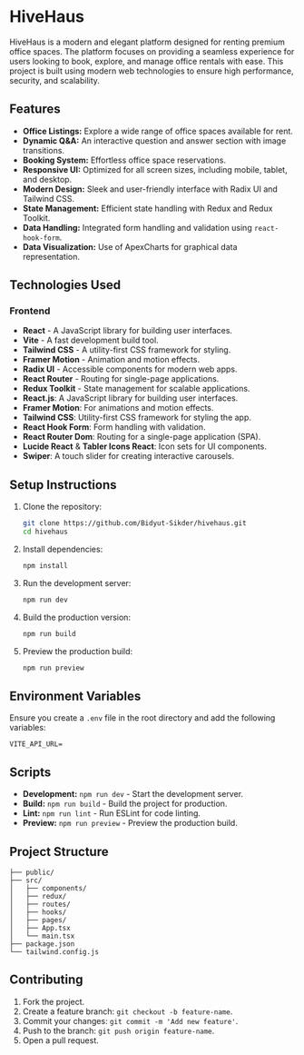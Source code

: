 
# HiveHaus

HiveHaus is a modern and elegant platform designed for renting premium office spaces. The platform focuses on providing a seamless experience for users looking to book, explore, and manage office rentals with ease. This project is built using modern web technologies to ensure high performance, security, and scalability.

## Features
- **Office Listings:** Explore a wide range of office spaces available for rent.
- **Dynamic Q&A:** An interactive question and answer section with image transitions.
- **Booking System:** Effortless office space reservations.
- **Responsive UI:** Optimized for all screen sizes, including mobile, tablet, and desktop.
- **Modern Design:** Sleek and user-friendly interface with Radix UI and Tailwind CSS.
- **State Management:** Efficient state handling with Redux and Redux Toolkit.
- **Data Handling:** Integrated form handling and validation using `react-hook-form`.
- **Data Visualization:** Use of ApexCharts for graphical data representation.


## Technologies Used
### Frontend
- **React** - A JavaScript library for building user interfaces.
- **Vite** - A fast development build tool.
- **Tailwind CSS** - A utility-first CSS framework for styling.
- **Framer Motion** - Animation and motion effects.
- **Radix UI** - Accessible components for modern web apps.
- **React Router** - Routing for single-page applications.
- **Redux Toolkit** - State management for scalable applications.
- **React.js**: A JavaScript library for building user interfaces.
- **Framer Motion**: For animations and motion effects.
- **Tailwind CSS**: Utility-first CSS framework for styling the app.
- **React Hook Form**: Form handling with validation.
- **React Router Dom**: Routing for a single-page application (SPA).
- **Lucide React** & **Tabler Icons React**: Icon sets for UI components.
- **Swiper**: A touch slider for creating interactive carousels.


## Setup Instructions
1. Clone the repository:
   ```bash
   git clone https://github.com/Bidyut-Sikder/hivehaus.git
   cd hivehaus
   ```
2. Install dependencies:
   ```bash
   npm install
   ```
3. Run the development server:
   ```bash
   npm run dev
   ```
4. Build the production version:
   ```bash
   npm run build
   ```
5. Preview the production build:
   ```bash
   npm run preview
   ```

## Environment Variables
Ensure you create a `.env` file in the root directory and add the following variables:
```
VITE_API_URL=

```

## Scripts
- **Development:** `npm run dev` - Start the development server.
- **Build:** `npm run build` - Build the project for production.
- **Lint:** `npm run lint` - Run ESLint for code linting.
- **Preview:** `npm run preview` - Preview the production build.

## Project Structure
```
├── public/
├── src/
│   ├── components/
│   ├── redux/
│   ├── routes/
│   ├── hooks/
│   ├── pages/
│   ├── App.tsx
│   └── main.tsx
├── package.json
└── tailwind.config.js
```

## Contributing
1. Fork the project.
2. Create a feature branch: `git checkout -b feature-name`.
3. Commit your changes: `git commit -m 'Add new feature'`.
4. Push to the branch: `git push origin feature-name`.
5. Open a pull request.



